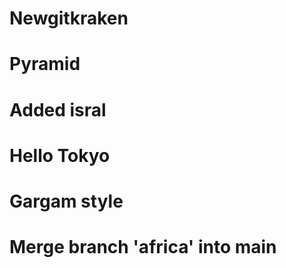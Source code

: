 # Newgitkraken
# Pyramid
# Added isral
# Hello Tokyo
# Gargam style
# Merge branch 'africa' into main